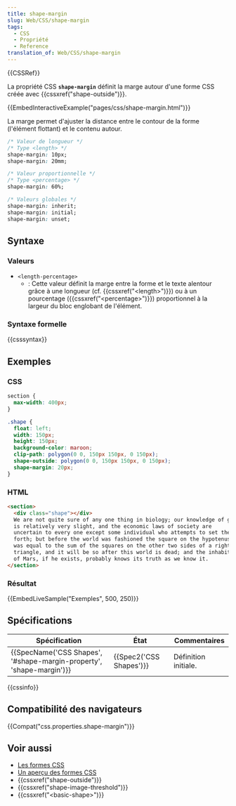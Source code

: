 ```yaml
---
title: shape-margin
slug: Web/CSS/shape-margin
tags:
  - CSS
  - Propriété
  - Reference
translation_of: Web/CSS/shape-margin
---
```

{{CSSRef}}

La propriété CSS **`shape-margin`** définit la marge autour d'une forme CSS créée avec {{cssxref("shape-outside")}}.

{{EmbedInteractiveExample("pages/css/shape-margin.html")}}

La marge permet d'ajuster la distance entre le contour de la forme (l'élément flottant) et le contenu autour.

```css
/* Valeur de longueur */
/* Type <length> */
shape-margin: 10px;
shape-margin: 20mm;

/* Valeur proportionnelle */
/* Type <percentage> */
shape-margin: 60%;

/* Valeurs globales */
shape-margin: inherit;
shape-margin: initial;
shape-margin: unset;
```

## Syntaxe

### Valeurs

- `<length-percentage>`
  - : Cette valeur définit la marge entre la forme et le texte alentour grâce à une longueur (cf. {{cssxref("&lt;length&gt;")}}) ou à un pourcentage ({{cssxref("&lt;percentage&gt;")}}) proportionnel à la largeur du bloc englobant de l'élément.

### Syntaxe formelle

{{csssyntax}}

## Exemples

### CSS

```css
section {
  max-width: 400px;
}

.shape {
  float: left;
  width: 150px;
  height: 150px;
  background-color: maroon;
  clip-path: polygon(0 0, 150px 150px, 0 150px);
  shape-outside: polygon(0 0, 150px 150px, 0 150px);
  shape-margin: 20px;
}
```

### HTML

```html
<section>
  <div class="shape"></div>
  We are not quite sure of any one thing in biology; our knowledge of geology
  is relatively very slight, and the economic laws of society are
  uncertain to every one except some individual who attempts to set them
  forth; but before the world was fashioned the square on the hypotenuse
  was equal to the sum of the squares on the other two sides of a right
  triangle, and it will be so after this world is dead; and the inhabitant
  of Mars, if he exists, probably knows its truth as we know it.
</section>
```

### Résultat

{{EmbedLiveSample("Exemples", 500, 250)}}

## Spécifications

| Spécification                                                                                | État                             | Commentaires         |
| -------------------------------------------------------------------------------------------- | -------------------------------- | -------------------- |
| {{SpecName('CSS Shapes', '#shape-margin-property', 'shape-margin')}} | {{Spec2('CSS Shapes')}} | Définition initiale. |

{{cssinfo}}

## Compatibilité des navigateurs

{{Compat("css.properties.shape-margin")}}

## Voir aussi

- [Les formes CSS](/fr/docs/Web/CSS/CSS_Shapes)
- [Un aperçu des formes CSS](/fr/docs/Web/CSS/CSS_Shapes/Aperçu_formes_CSS)
- {{cssxref("shape-outside")}}
- {{cssxref("shape-image-threshold")}}
- {{cssxref("&lt;basic-shape&gt;")}}
